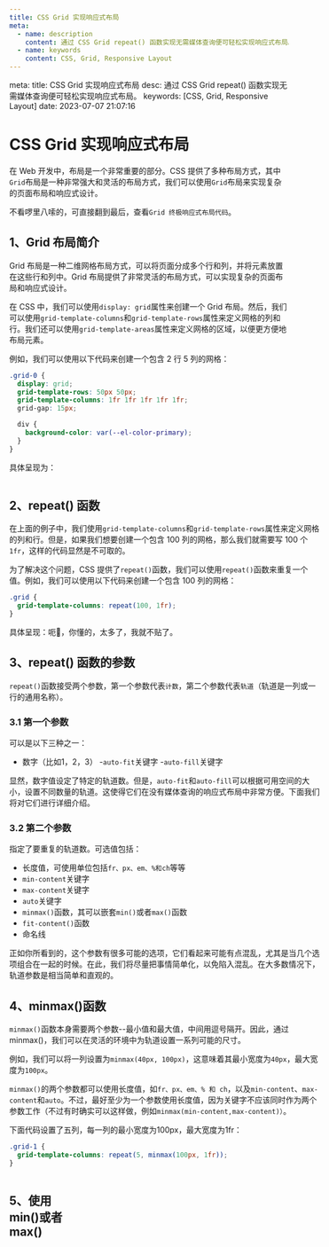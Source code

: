 ```yaml
---
title: CSS Grid 实现响应式布局
meta:
  - name: description
    content: 通过 CSS Grid repeat() 函数实现无需媒体查询便可轻松实现响应式布局。
  - name: keywords
    content: CSS, Grid, Responsive Layout
---
```


<route lang="yaml">
meta:
  title: CSS Grid 实现响应式布局
  desc: 通过 CSS Grid repeat() 函数实现无需媒体查询便可轻松实现响应式布局。
  keywords: [CSS, Grid, Responsive Layout]
  date: 2023-07-07 21:07:16
</route>

# CSS Grid 实现响应式布局

在 Web 开发中，布局是一个非常重要的部分。CSS 提供了多种布局方式，其中`Grid`布局是一种非常强大和灵活的布局方式，我们可以使用`Grid`布局来实现复杂的页面布局和响应式设计。

不看啰里八嗦的，可直接翻到最后，查看`Grid 终极响应式布局代码`。

## 1、Grid 布局简介

Grid 布局是一种二维网格布局方式，可以将页面分成多个行和列，并将元素放置在这些行和列中。Grid 布局提供了非常灵活的布局方式，可以实现复杂的页面布局和响应式设计。

在 CSS 中，我们可以使用`display: grid`属性来创建一个 Grid 布局。然后，我们可以使用`grid-template-columns`和`grid-template-rows`属性来定义网格的列和行。我们还可以使用`grid-template-areas`属性来定义网格的区域，以便更方便地布局元素。

例如，我们可以使用以下代码来创建一个包含 2 行 5 列的网格：

```scss
.grid-0 {
  display: grid;
  grid-template-rows: 50px 50px;
  grid-template-columns: 1fr 1fr 1fr 1fr 1fr;
  grid-gap: 15px;

  div {
    background-color: var(--el-color-primary);
  }
}
```

具体呈现为：

<div class="grid-0">
  <div /><div /><div /><div /><div /><div /><div /><div />
</div>

<style lang='scss'>
.grid-0 {
  display: grid;
  grid-template-rows: 50px 50px;
  grid-template-columns: 1fr 1fr 1fr 1fr 1fr;
  grid-gap: 15px;

  div {
    background-color: var(--el-color-primary);
  }
}
</style>

## 2、repeat() 函数

在上面的例子中，我们使用`grid-template-columns`和`grid-template-rows`属性来定义网格的列和行。但是，如果我们想要创建一个包含 100 列的网格，那么我们就需要写 100 个`1fr`，这样的代码显然是不可取的。

为了解决这个问题，CSS 提供了`repeat()`函数，我们可以使用`repeat()`函数来重复一个值。例如，我们可以使用以下代码来创建一个包含 100 列的网格：

```scss
.grid {
  grid-template-columns: repeat(100, 1fr);
}
```

具体呈现：呃🤔️，你懂的，太多了，我就不贴了。

## 3、repeat() 函数的参数

`repeat()`函数接受两个参数，第一个参数代表`计数`，第二个参数代表`轨道`（轨道是一列或一行的通用名称）。

### 3.1 第一个参数

可以是以下三种之一：

- 数字（比如1，2，3）
-`auto-fit`关键字
-`auto-fill`关键字

显然，数字值设定了特定的轨道数。但是，`auto-fit`和`auto-fill`可以根据可用空间的大小，设置不同数量的轨道。这使得它们在没有媒体查询的响应式布局中非常方便。下面我们将对它们进行详细介绍。

### 3.2 第二个参数

指定了要重复的轨道数。可选值包括：

- 长度值，可使用单位包括`fr、px、em、%和ch`等等
- `min-content`关键字
- `max-content`关键字
- `auto`关键字
- `minmax()`函数，其可以嵌套`min()`或者`max()`函数
- `fit-content()`函数
- 命名线

正如你所看到的，这个参数有很多可能的选项，它们看起来可能有点混乱，尤其是当几个选项组合在一起的时候。在此，我们将尽量把事情简单化，以免陷入混乱。在大多数情况下，轨道参数是相当简单和直观的。

## 4、minmax()函数

`minmax()`函数本身需要两个参数--最小值和最大值，中间用逗号隔开。因此，通过 minmax()，我们可以在灵活的环境中为轨道设置一系列可能的尺寸。

例如，我们可以将一列设置为`minmax(40px, 100px)`，这意味着其最小宽度为`40px`，最大宽度为`100px`。

`minmax()`的两个参数都可以使用长度值，如`fr、px、em、% 和 ch`，以及`min-content`、`max-content`和`auto`。不过，最好至少为一个参数使用长度值，因为关键字不应该同时作为两个参数工作（不过有时确实可以这样做，例如`minmax(min-content,max-content)）`。

下面代码设置了五列，每一列的最小宽度为100px，最大宽度为1fr：

```scss
.grid-1 {
  grid-template-columns: repeat(5, minmax(100px, 1fr));
}
```

<div class="grid-1">
  <div /><div /><div /><div /><div /><div /><div /><div />
</div>

<style lang='scss'>
.grid-1 {
  display: grid;
  grid-template-rows: 50px 50px;
  grid-template-columns: repeat(5, minmax(100px, 1fr));
  grid-gap: 15px;
  overflow: auto;

  div {
    background-color: var(--el-color-primary);
  }
}
</style>

## 5、使用min()或者max()

`minmax()`函数的参数也可以是`min()`或`max()`函数。这两个函数都接收两个参数。`min()`函数应用两个值中较小的值，而`max()`函数应用较大的值。这在响应式环境中非常有用。

例如：

```scss
.grid-2 {
  grid-template-columns: repeat(5, minmax(min(60px, 10vw), 1fr));
}
```

<div class="grid-2">
  <div /><div /><div /><div /><div /><div /><div /><div />
</div>

<style lang='scss'>
.grid-2 {
  display: grid;
  grid-template-rows: 50px 50px;
  grid-template-columns: repeat(5, minmax(min(60px, 10vw), 1fr));
  grid-gap: 15px;
  overflow: auto;

  div {
    background-color: var(--el-color-primary);
  }
}
</style>

上面的代码设置了五列。在宽屏幕浏览器上，五列的间距均为`1fr`。在较窄的设备上，列会越来越窄。一旦达到`60px`和`10vw`之间的较低值，就会停止缩小。因此，在窄屏幕上，我们仍然会发现内容悬挂在容器外；要做到完全响应式，还有很长的路要走。

如果你觉得`minmax()`、`min()`和`max()`的组合在现阶段有点令人失望，请坚持住，它们的真正威力将在`repeat()`函数第一个参数设置为`auto-fit`和`auto-fill`时显现。

## 6、使用auto-fit和auto-fill

auto-fit和auto-fill关键字是设置固定轨道数的替代方法。它们告诉浏览器在给定空间内尽可能多地填充轨道。

例如：

```scss
.grid-3 {
  grid-template-columns: repeat(auto-fit, 200px);
}
```

<div class="grid-3">
  <div /><div /><div /><div /><div /><div /><div /><div />
</div>

<style lang='scss'>
.grid-3 {
  display: grid;
  grid-template-rows: 50px 50px;
  grid-template-columns: repeat(auto-fit, 200px);
  grid-gap: 15px;
  overflow: auto;

  div {
    background-color: var(--el-color-primary);
  }
}
</style>

在上面的演示中，div 的宽度被设置为`200px`，那些无法在一行中显示的 div 会被放到下一行。如果我们将`auto-fit`改为`auto-fill`，就会发现没有什么不同，因为在这种情况下，它们的作用是一样的。它们之间的区别只有在特殊情况下才会显现出来。

## 7、结合minmax()和auto-fit/auto-fill

### 7.1 使用auto-fit和minmax()

下面示例中，minmax()设置了最大列宽为200px，最小列宽为1fr：
```scss
.grid-4 {
  grid-template-columns: repeat(auto-fit, minmax(200px, 1fr));
}
```

<div class="grid-4">
  <div /><div /><div /><div /><div /><div /><div /><div />
</div>

<style lang='scss'>
.grid-4 {
  display: grid;
  grid-template-rows: 50px 50px;
  grid-template-columns: repeat(auto-fit, minmax(200px, 1fr));
  grid-gap: 15px;

  div {
    background-color: var(--el-color-primary);
  }
}
</style>

每个 div 的宽度必须至少为`200px`。如果右侧有额外空间（小于 200 像素），div 会展开以填充空间。如果我们拓宽浏览器，一旦又有`200px`的空间，就会在行中添加另一个 div。同样的情况也会反过来发生：当我们缩小浏览器时，一旦没有至少`200px`的空间可以容纳，行中的最后一个 div 就会进入下一行。一旦该 div 掉下去，其余的 div 就会展开以填满该行。

同样，如果我们把`auto-fit`换成`auto-fill`，就会看到相同的行为。

不过，这个例子有一个限制。如果我们将浏览器窗口设置得足够窄，最终就会出现单列。当这一列的宽度小于 200px 时，div 就会开始溢出其容器。

### 7.2 使用auto-fit，minmax()和min()

通过引入`min()`来控制小宽度下的情况:

```scss
.grid-5 {
  grid-template-columns: repeat(auto-fit, minmax(min(200px, 100%), 1fr));
}
```

现在，最小列宽有两个选项。浏览器会选择最小值。一旦列的宽度小于 200px，100% 就是较小的值，因此以它为准。这意味着剩下的一列现在被设置为宽度：100%，因此在宽度不断减小的情况下，它仍能很好地适应其容器。

## 8、Grid 终极响应式布局 代码

呃，是的就是上面 7.2 的代码，再贴一遍，方便复制粘贴🤪：

```scss
.grid {
  display: grid;
  grid-template-columns: repeat(auto-fit, minmax(min(200px, 100%), 1fr));
}
```

## 9、参考文档

> 1、译文：https://mp.weixin.qq.com/s/Ff5e4SXSC_RPMst_GA1wHg <br/>
> 2、原文：https://www.sitepoint.com/css-grid-repeat-function
